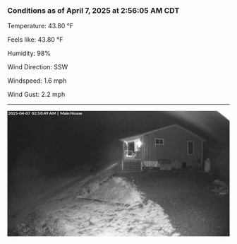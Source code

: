 ### Conditions as of April 7, 2025 at 2:56:05 AM CDT 

Temperature: 43.80 &deg;F

Feels like: 43.80 &deg;F

Humidity: 98%

Wind Direction: SSW

Windspeed: 1.6 mph

Wind Gust: 2.2 mph

---

<img src="./images/latest.jpeg"/>

